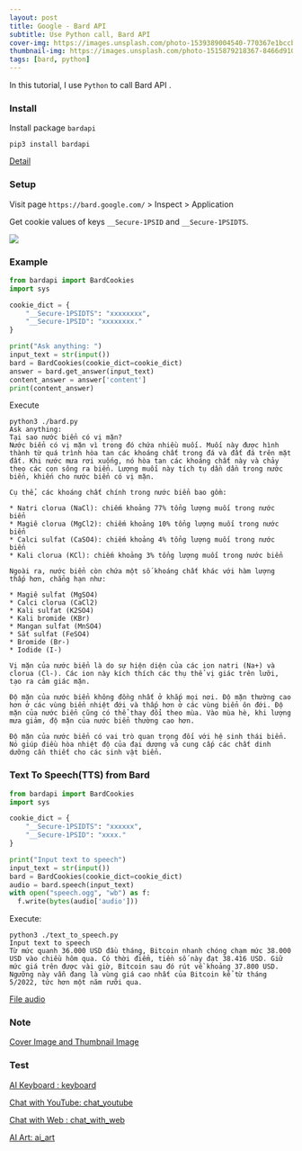 ```yaml
---
layout: post
title: Google - Bard API
subtitle: Use Python call, Bard API
cover-img: https://images.unsplash.com/photo-1539389004540-770367e1bccb
thumbnail-img: https://images.unsplash.com/photo-1515879218367-8466d910aaa4
tags: [bard, python]
---
```


In this tutorial, I use `Python` to call Bard API .

### Install 
Install package `bardapi` 

```
pip3 install bardapi
```

[Detail](https://github.com/ttpho/Bard-API)

### Setup 

Visit page `https://bard.google.com/` > Inspect > Application 

Get cookie values of keys `__Secure-1PSID` and `__Secure-1PSIDTS`.

<img src = "https://github-production-user-asset-6210df.s3.amazonaws.com/3994863/285595759-7c728502-0e70-4df1-8ce8-56fca4c9d895.png">

### Example

```python
from bardapi import BardCookies
import sys

cookie_dict = {
    "__Secure-1PSIDTS": "xxxxxxxx",
    "__Secure-1PSID": "xxxxxxxx."
}

print("Ask anything: ")
input_text = str(input())
bard = BardCookies(cookie_dict=cookie_dict)
answer = bard.get_answer(input_text)
content_answer = answer['content']
print(content_answer)
```


Execute 

```
python3 ./bard.py
Ask anything: 
Tại sao nước biển có vị mặn?
Nước biển có vị mặn vì trong đó chứa nhiều muối. Muối này được hình thành từ quá trình hòa tan các khoáng chất trong đá và đất đá trên mặt đất. Khi nước mưa rơi xuống, nó hòa tan các khoáng chất này và chảy theo các con sông ra biển. Lượng muối này tích tụ dần dần trong nước biển, khiến cho nước biển có vị mặn.

Cụ thể, các khoáng chất chính trong nước biển bao gồm:

* Natri clorua (NaCl): chiếm khoảng 77% tổng lượng muối trong nước biển
* Magiê clorua (MgCl2): chiếm khoảng 10% tổng lượng muối trong nước biển
* Calci sulfat (CaSO4): chiếm khoảng 4% tổng lượng muối trong nước biển
* Kali clorua (KCl): chiếm khoảng 3% tổng lượng muối trong nước biển

Ngoài ra, nước biển còn chứa một số khoáng chất khác với hàm lượng thấp hơn, chẳng hạn như:

* Magiê sulfat (MgSO4)
* Calci clorua (CaCl2)
* Kali sulfat (K2SO4)
* Kali bromide (KBr)
* Mangan sulfat (MnSO4)
* Sắt sulfat (FeSO4)
* Bromide (Br-)
* Iodide (I-)

Vị mặn của nước biển là do sự hiện diện của các ion natri (Na+) và clorua (Cl-). Các ion này kích thích các thụ thể vị giác trên lưỡi, tạo ra cảm giác mặn.

Độ mặn của nước biển không đồng nhất ở khắp mọi nơi. Độ mặn thường cao hơn ở các vùng biển nhiệt đới và thấp hơn ở các vùng biển ôn đới. Độ mặn của nước biển cũng có thể thay đổi theo mùa. Vào mùa hè, khi lượng mưa giảm, độ mặn của nước biển thường cao hơn.

Độ mặn của nước biển có vai trò quan trọng đối với hệ sinh thái biển. Nó giúp điều hòa nhiệt độ của đại dương và cung cấp các chất dinh dưỡng cần thiết cho các sinh vật biển.
```

### Text To Speech(TTS) from Bard
 
```python
from bardapi import BardCookies
import sys

cookie_dict = {
    "__Secure-1PSIDTS": "xxxxxx",
    "__Secure-1PSID": "xxxx."
}

print("Input text to speech")
input_text = str(input())
bard = BardCookies(cookie_dict=cookie_dict)
audio = bard.speech(input_text)
with open("speech.ogg", "wb") as f:
  f.write(bytes(audio['audio']))
```

Execute: 

```
python3 ./text_to_speech.py
Input text to speech
Từ mức quanh 36.000 USD đầu tháng, Bitcoin nhanh chóng chạm mức 38.000 USD vào chiều hôm qua. Có thời điểm, tiền số này đạt 38.416 USD. Giữ mức giá trên được vài giờ, Bitcoin sau đó rút về khoảng 37.800 USD. Ngưỡng này vẫn đang là vùng giá cao nhất của Bitcoin kể từ tháng 5/2022, tức hơn một năm rưỡi qua.
```

[File audio](https://github.com/ttpho/ttpho.github.io/blob/master/assets/img/bard/speech.ogg)



### Note
[Cover Image and Thumbnail Image](https://unsplash.com/)


### Test 

[AI Keyboard : keyboard](chatsmith://keyboard)

[Chat with YouTube: chat_youtube](chatsmith://chat_youtube)

[Chat with Web : chat_with_web ](chatsmith://chat_with_web)

[AI Art: ai_art](chatsmith://ai_art)